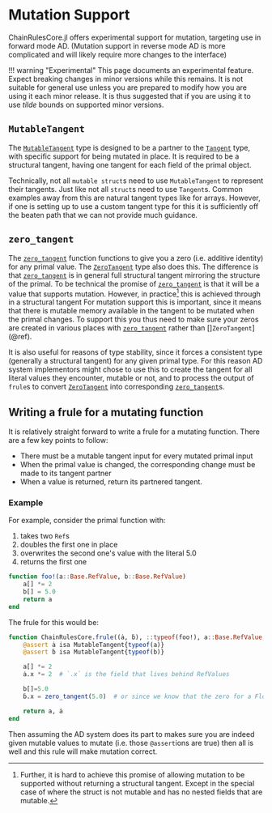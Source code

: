 # Mutation Support

ChainRulesCore.jl offers experimental support for mutation, targeting use in forward mode AD.
(Mutation support in reverse mode AD is more complicated and will likely require more changes to the interface)

!!! warning "Experimental"
    This page documents an experimental feature.
    Expect breaking changes in minor versions while this remains.
    It is not suitable for general use unless you are prepared to modify how you are using it each minor release.
    It is thus suggested that if you are using it to use _tilde_ bounds on supported minor versions.


## `MutableTangent`
The [`MutableTangent`](@ref) type is designed to be a partner to the [`Tangent`](@ref) type, with specific support for being mutated in place.
It is required to be a structural tangent, having one tangent for each field of the primal object.

Technically, not all `mutable struct`s need to use `MutableTangent` to represent their tangents.
Just like not all `struct`s need to use `Tangent`s.
Common examples away from this are natural tangent types like for arrays.
However, if one is setting up to use a custom tangent type for this it is sufficiently off the beaten path that we can not provide much guidance.

## `zero_tangent`

The [`zero_tangent`](@ref) function functions to give you a zero (i.e. additive identity) for any primal value.
The [`ZeroTangent`](@ref) type also does this.
The difference is that [`zero_tangent`](@ref) is in general full structural tangent mirroring the structure of the primal.
To be technical the promise of [`zero_tangent`](@ref) is that it will be a value that supports mutation.
However, in practice[^1] this is achieved through in a structural tangent
For mutation support this is important, since it means that there is mutable memory available in the tangent to be mutated when the primal changes.
To support this you thus need to make sure your zeros are created in various places with [`zero_tangent`](@ref) rather than []`ZeroTangent`](@ref).



It is also useful for reasons of type stability, since it forces a consistent type (generally a structural tangent) for any given primal type.
For this reason AD system implementors might chose to use this to create the tangent for all literal values they encounter, mutable or not,
and to process the output of `frule`s to convert [`ZeroTangent`](@ref) into corresponding [`zero_tangent`](@ref)s.

## Writing a frule for a mutating function
It is relatively straight forward to write a frule for a mutating function.
There are a few key points to follow:
 - There must be a mutable tangent input for every mutated primal input
 - When the primal value is changed, the corresponding change must be made to its tangent partner
 - When a value is returned, return its partnered tangent.


### Example
For example, consider the primal function with:
1. takes two `Ref`s
2. doubles the first one in place
3. overwrites the second one's value with the literal 5.0
4. returns the first one


```julia
function foo!(a::Base.RefValue, b::Base.RefValue)
    a[] *= 2
    b[] = 5.0
    return a
end
```

The frule for this would be:
```julia
function ChainRulesCore.frule((ȧ, ḃ), ::typeof(foo!), a::Base.RefValue, b::Base.RefValue)
    @assert ȧ isa MutableTangent{typeof(a)}
    @assert ḃ isa MutableTangent{typeof(b)}

    a[] *= 2
    ȧ.x *= 2  # `.x` is the field that lives behind RefValues

    b[]=5.0
    ḃ.x = zero_tangent(5.0)  # or since we know that the zero for a Float64 is zero could write `ḃ.x = 0.0`

    return a, ȧ
end
```

Then assuming the AD system does its part to makes sure you are indeed given mutable values to mutate (i.e. those `@assert`ions are true) then all is well and this rule will make mutation correct.

[^1]:
    Further, it is hard to achieve this promise of allowing mutation to be supported without returning a structural tangent.
    Except in the special case of where the struct is not mutable and has no nested fields that are mutable.